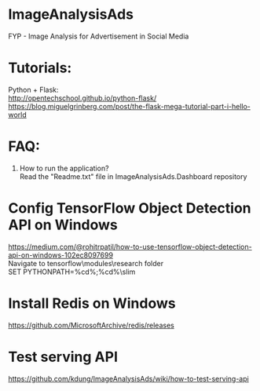 # ImageAnalysisAds
FYP - Image Analysis for Advertisement in Social Media 

# Tutorials:
Python + Flask:<br/>
http://opentechschool.github.io/python-flask/<br/>
https://blog.miguelgrinberg.com/post/the-flask-mega-tutorial-part-i-hello-world<br/>

# FAQ:
1. How to run the application?<br/>
Read the "Readme.txt" file in ImageAnalysisAds.Dashboard repository

# Config TensorFlow Object Detection API on Windows
https://medium.com/@rohitrpatil/how-to-use-tensorflow-object-detection-api-on-windows-102ec8097699 <br/>
Navigate to tensorflow\modules\research folder <br/>
SET PYTHONPATH=%cd%;%cd%\slim

# Install Redis on Windows
https://github.com/MicrosoftArchive/redis/releases

# Test serving API
https://github.com/kdung/ImageAnalysisAds/wiki/how-to-test-serving-api
